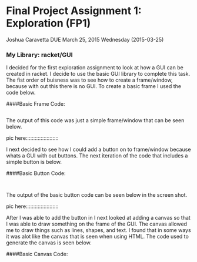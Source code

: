 # Final Project Assignment 1: Exploration (FP1) 
Joshua Caravetta
DUE March 25, 2015 Wednesday (2015-03-25)

### My Library: racket/GUI

I decided for the first exploration assignment to look at how a GUI can be created in racket. I decide to use the basic GUI library to complete this task. The fist order of buisness was to see how to create a frame/window, because with out this there is no GUI. To create a basic frame I used the code below.

####Basic Frame Code:

```

```

The output of this code was just a simple frame/window that can be seen below.

pic here::::::::::::::::::::::

I next decided to see how I could add a button on to frame/window because whats a GUI with out buttons. The next iteration of the code that includes a simple button is below.

####Basic Button Code:

```


```

The output of the basic button code can be seen below in the screen shot.

pic here::::::::::::::::::::::

After I was able to add the button in I next looked at adding a canvas so that I was able to draw something on the frame of the GUI. The canvas allowed me to draw things such as lines, shapes, and text. I found that in some ways it was alot like the canvas that is seen when using HTML. The code used to generate the canvas is seen below.

####Basic Canvas Code:

```

```
